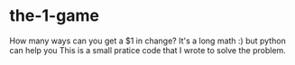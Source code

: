 # the-1-game
How many ways can you get a $1 in change? It's a long math :) but python can help you
This is a small pratice code that I wrote to solve the problem.
